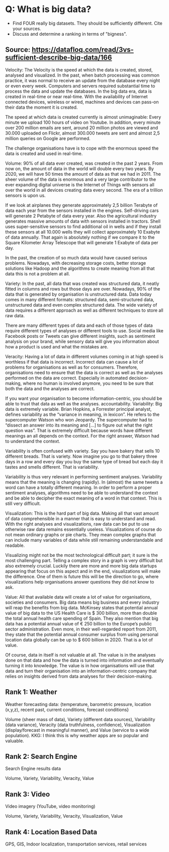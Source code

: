 # Q: What is big data?

* Find FOUR really big datasets. They should be sufficiently different. Cite your sources.
* Discuss and determine a ranking in terms of "bigness".

## Source: https://datafloq.com/read/3vs-sufficient-describe-big-data/166

Velocity: The Velocity is the speed at which the data is created, stored, analysed and visualized. In the past, when batch processing was common practice, it was normal to receive an update from the database every night or even every week. Computers and servers required substantial time to process the data and update the databases. In the big data era, data is created in real-time or near real-time. With the availability of Internet connected devices, wireless or wired, machines and devices can pass-on their data the moment it is created.

The speed at which data is created currently is almost unimaginable: Every minute we upload 100 hours of video on Youtube. In addition, every minute over 200 million emails are sent, around 20 million photos are viewed and 30.000 uploaded on Flickr, almost 300.000 tweets are sent and almost 2,5 million queries on Google are performed.

The challenge organisations have is to cope with the enormous speed the data is created and used in real-time. 

Volume: 90% of all data ever created, was created in the past 2 years. From now on, the amount of data in the world will double every two years. By 2020, we will have 50 times the amount of data as that we had in 2011. The sheer volume of the data is enormous and a very large contributor to the ever expanding digital universe is the Internet of Things with sensors all over the world in all devices creating data every second. The era of a trillion sensors is upon us.

If we look at airplanes they generate approximately 2,5 billion Terabyte of data each year from the sensors installed in the engines. Self-driving cars will generate 2 Petabyte of data every year. Also the agricultural industry generates massive amounts of data with sensors installed in tractors. Shell uses super-sensitive sensors to find additional oil in wells and if they install these sensors at all 10.000 wells they will collect approximately 10 Exabyte of data annually. That again is absolutely nothing if we compare it to the Square Kilometer Array Telescope that will generate 1 Exabyte of data per day.

In the past, the creation of so much data would have caused serious problems. Nowadays, with decreasing storage costs, better storage solutions like Hadoop and the algorithms to create meaning from all that data this is not a problem at all.

Variety: In the past, all data that was created was structured data, it neatly fitted in columns and rows but those days are over. Nowadays, 90% of the data that is generated by organisation is unstructured data. Data today comes in many different formats: structured data, semi-structured data, unstructured data and even complex structured data. The wide variety of data requires a different approach as well as different techniques to store all raw data.

There are many different types of data and each of those types of data require different types of analyses or different tools to use. Social media like Facebook posts or Tweets can give different insights, such as sentiment analysis on your brand, while sensory data will give you information about how a product is used and what the mistakes are.

Veracity: Having a lot of data in different volumes coming in at high speed is worthless if that data is incorrect. Incorrect data can cause a lot of problems for organisations as well as for consumers. Therefore, organisations need to ensure that the data is correct as well as the analyses performed on the data are correct. Especially in automated decision-making, where no human is involved anymore, you need to be sure that both the data and the analyses are correct.

If you want your organisation to become information-centric, you should be able to trust that data as well as the analyses. accountability. 
Variability: Big data is extremely variable. Brian Hopkins, a Forrester principal analyst, defines variability as the “variance in meaning, in lexicon”. He refers to the supercomputer Watson who won Jeopardy. The supercomputer had to “dissect an answer into its meaning and […] to figure out what the right question was”. That is extremely difficult because words have different meanings an all depends on the context. For the right answer, Watson had to understand the context.

Variability is often confused with variety. Say you have bakery that sells 10 different breads. That is variety. Now imagine you go to that bakery three days in a row and every day you buy the same type of bread but each day it tastes and smells different. That is variability.

Variability is thus very relevant in performing sentiment analyses. Variability means that the meaning is changing (rapidly). In (almost) the same tweets a word can have a totally different meaning. In order to perform a proper sentiment analyses, algorithms need to be able to understand the context and be able to decipher the exact meaning of a word in that context. This is still very difficult.

Visualization: This is the hard part of big data. Making all that vast amount of data comprehensible in a manner that is easy to understand and read. With the right analyses and visualizations, raw data can be put to use otherwise raw data remains essentially useless. Visualizations of course do not mean ordinary graphs or pie charts. They mean complex graphs that can include many variables of data while still remaining understandable and readable.

Visualizing might not be the most technological difficult part; it sure is the most challenging part. Telling a complex story in a graph is very difficult but also extremely crucial. Luckily there are more and more big data startups appearing that focus on this aspect and in the end, visualizations will make the difference. One of them is future this will be the direction to go, where visualizations help organisations answer questions they did not know to ask. 

Value: All that available data will create a lot of value for organisations, societies and consumers. Big data means big business and every industry will reap the benefits from big data. McKinsey states that potential annual value of big data to the US Health Care is $ 300 billion, more than double the total annual health care spending of Spain. They also mention that big data has a potential annual value of € 250 billion to the Europe’s public sector administration. Even more, in their well-regarded report from 2011, they state that the potential annual consumer surplus from using personal location data globally can be up to $ 600 billion in 2020. That is a lot of value.

Of course, data in itself is not valuable at all. The value is in the analyses done on that data and how the data is turned into information and eventually turning it into knowledge. The value is in how organisations will use that data and turn their organisation into an information-centric company that relies  on insights derived from data analyses for their decision-making.

## Rank 1: Weather

Weather forecasting data: {temperature, barometric pressure, location (x,y,z), recent past, current conditions, forecast conditions}

Volume (sheer mass of data), Variety (different data sources), Variability (data variance), Veracity (data truthfulness, confidence), Visualization (display/forecast in meaningful manner), and Value (service to a wide population).  KKG: I think this is why weather apps are so popular and valuable.

## Rank 2: Search Engine 

Search Engine results data

Volume, Variety, Variability, Veracity, Value

## Rank 3: Video

Video imagery (YouTube, video monitoring)

Volume, Variety, Variability, Veracity, Visualization, Value

## Rank 4: Location Based Data

GPS, GIS, Indoor localization, transportation services, retail services
